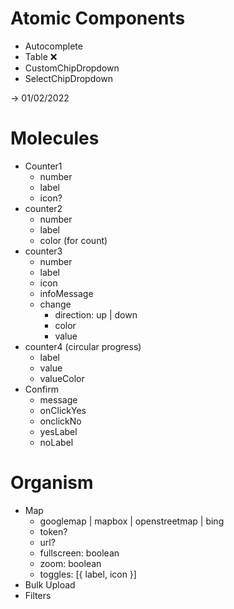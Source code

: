 # Atomic Components
- Autocomplete
- Table ❌
- CustomChipDropdown
- SelectChipDropdown

-> 01/02/2022

# Molecules
- Counter1
  - number
  - label
  - icon?
- counter2
  - number
  - label
  - color (for count)
- counter3
  - number
  - label
  - icon
  - infoMessage
  - change
    - direction: up | down
    - color
    - value
- counter4 (circular progress)
  - label
  - value
  - valueColor
- Confirm
  - message
  - onClickYes
  - onclickNo
  - yesLabel
  - noLabel

# Organism
- Map
  - googlemap | mapbox | openstreetmap | bing
  - token?
  - url?
  - fullscreen: boolean
  - zoom: boolean
  - toggles: [{ label, icon }]
- Bulk Upload
- Filters